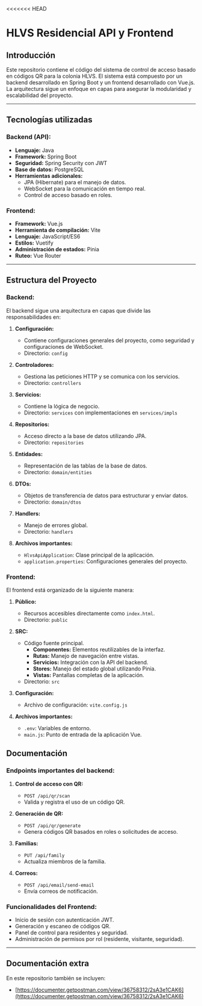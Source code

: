 <<<<<<< HEAD
# HLVS Residencial API y Frontend

## Introducción

Este repositorio contiene el código del sistema de control de acceso basado en códigos QR para la colonia HLVS. El sistema está compuesto por un backend desarrollado en Spring Boot y un frontend desarrollado con Vue.js. La arquitectura sigue un enfoque en capas para asegurar la modularidad y escalabilidad del proyecto.

---

## Tecnologías utilizadas

### Backend (API):

- **Lenguaje:** Java
- **Framework:** Spring Boot
- **Seguridad:** Spring Security con JWT
- **Base de datos:** PostgreSQL
- **Herramientas adicionales:**
  - JPA (Hibernate) para el manejo de datos.
  - WebSocket para la comunicación en tiempo real.
  - Control de acceso basado en roles.

### Frontend:

- **Framework:** Vue.js
- **Herramienta de compilación:** Vite
- **Lenguaje:** JavaScript/ES6
- **Estilos:** Vuetify
- **Administración de estados:** Pinia
- **Ruteo:** Vue Router

---

## Estructura del Proyecto

### Backend:

El backend sigue una arquitectura en capas que divide las responsabilidades en:

1. **Configuración:**

   - Contiene configuraciones generales del proyecto, como seguridad y configuraciones de WebSocket.
   - Directorio: `config`

2. **Controladores:**

   - Gestiona las peticiones HTTP y se comunica con los servicios.
   - Directorio: `controllers`

3. **Servicios:**

   - Contiene la lógica de negocio.
   - Directorio: `services` con implementaciones en `services/impls`

4. **Repositorios:**

   - Acceso directo a la base de datos utilizando JPA.
   - Directorio: `repositories`

5. **Entidades:**

   - Representación de las tablas de la base de datos.
   - Directorio: `domain/entities`

6. **DTOs:**

   - Objetos de transferencia de datos para estructurar y enviar datos.
   - Directorio: `domain/dtos`

7. **Handlers:**

   - Manejo de errores global.
   - Directorio: `handlers`

8. **Archivos importantes:**

   - `HlvsApiApplication`: Clase principal de la aplicación.
   - `application.properties`: Configuraciones generales del proyecto.

### Frontend:

El frontend está organizado de la siguiente manera:

1. **Público:**

   - Recursos accesibles directamente como `index.html`.
   - Directorio: `public`

2. **SRC:**

   - Código fuente principal.
     - **Componentes:** Elementos reutilizables de la interfaz.
     - **Rutas:** Manejo de navegación entre vistas.
     - **Servicios:** Integración con la API del backend.
     - **Stores:** Manejo del estado global utilizando Pinia.
     - **Vistas:** Pantallas completas de la aplicación.
   - Directorio: `src`

3. **Configuración:**

   - Archivo de configuración: `vite.config.js`

4. **Archivos importantes:**

   - `.env`: Variables de entorno.
   - `main.js`: Punto de entrada de la aplicación Vue.



## Documentación

### Endpoints importantes del backend:

1. **Control de acceso con QR:**

   - `POST /api/qr/scan`
   - Valida y registra el uso de un código QR.

2. **Generación de QR:**

   - `POST /api/qr/generate`
   - Genera códigos QR basados en roles o solicitudes de acceso.

3. **Familias:**

   - `PUT /api/family`
   - Actualiza miembros de la familia.

4. **Correos:**

   - `POST /api/email/send-email`
   - Envía correos de notificación.

### Funcionalidades del Frontend:

- Inicio de sesión con autenticación JWT.
- Generación y escaneo de códigos QR.
- Panel de control para residentes y seguridad.
- Administración de permisos por rol (residente, visitante, seguridad).

---

## Documentación extra

En este repositorio también se incluyen:

- [https://documenter.getpostman.com/view/36758312/2sA3e1CAK6](https://documenter.getpostman.com/view/36758312/2sA3e1CAK6)

